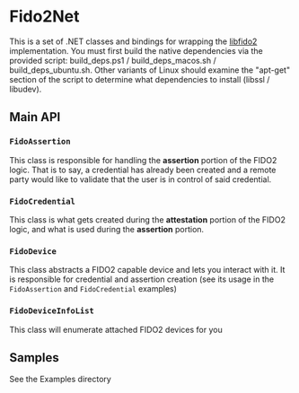 # Fido2Net

This is a set of .NET classes and bindings for wrapping the [libfido2](https://github.com/Yubico/libfido2) implementation.  You must first build the native dependencies via the provided script:  build_deps.ps1 / build_deps_macos.sh / build_deps_ubuntu.sh.  Other variants of Linux should examine the "apt-get" section of the script to determine what dependencies to install (libssl / libudev).

## Main API

### `FidoAssertion`

This class is responsible for handling the **assertion** portion of the FIDO2 logic.  That is to say, a credential has already been created and a remote party would like to validate that the user is in control of said credential.  

### `FidoCredential`

This class is what gets created during the **attestation** portion of the FIDO2 logic, and what is used during the **assertion** portion.

### `FidoDevice`

This class abstracts a FIDO2 capable device and lets you interact with it.  It is responsible for credential and assertion creation (see its usage in the `FidoAssertion` and `FidoCredential` examples)

### `FidoDeviceInfoList`

This class will enumerate attached FIDO2 devices for you


## Samples

See the Examples directory
